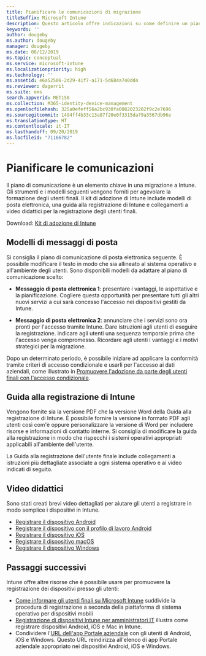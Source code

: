 ```yaml
---
title: Pianificare le comunicazioni di migrazione
titleSuffix: Microsoft Intune
description: Questo articolo offre indicazioni su come definire un piano e una strategia per le comunicazioni durante la migrazione a Microsoft Intune.
keywords: ''
author: dougeby
ms.author: dougeby
manager: dougeby
ms.date: 08/12/2019
ms.topic: conceptual
ms.service: microsoft-intune
ms.localizationpriority: high
ms.technology: ''
ms.assetid: e6a52506-2d29-41f7-a171-5d684a740dd4
ms.reviewer: dagerrit
ms.suite: ems
search.appverid: MET150
ms.collection: M365-identity-device-management
ms.openlocfilehash: 325a0efeff56a2bc930fa0082023202f9c2e7696
ms.sourcegitcommit: 1494ff4b33c13a87f20e0f3315da79a3567db96e
ms.translationtype: HT
ms.contentlocale: it-IT
ms.lasthandoff: 09/20/2019
ms.locfileid: "71166782"
---
```

# <a name="plan-communications"></a>Pianificare le comunicazioni

Il piano di comunicazione è un elemento chiave in una migrazione a Intune. Gli strumenti e i modelli seguenti vengono forniti per agevolare la formazione degli utenti finali. Il kit di adozione di Intune include modelli di posta elettronica, una guida alla registrazione di Intune e collegamenti a video didattici per la registrazione degli utenti finali.  

Download:  [Kit di adozione di Intune](https://aka.ms/IntuneAdoptionKit)

## <a name="email-templates"></a>Modelli di messaggi di posta

Si consiglia il piano di comunicazione di posta elettronica seguente. È possibile modificare il testo in modo che sia allineato al sistema operativo e all'ambiente degli utenti. Sono disponibili modelli da adattare al piano di comunicazione scelto:

- **Messaggio di posta elettronica 1**: presentare i vantaggi, le aspettative e la pianificazione. Cogliere questa opportunità per presentare tutti gli altri nuovi servizi a cui sarà concesso l'accesso nei dispositivi gestiti da Intune.

- **Messaggio di posta elettronica 2**: annunciare che i servizi sono ora pronti per l'accesso tramite Intune. Dare istruzioni agli utenti di eseguire la registrazione. indicare agli utenti una sequenza temporale prima che l'accesso venga compromesso. Ricordare agli utenti i vantaggi e i motivi strategici per la migrazione.

Dopo un determinato periodo, è possibile iniziare ad applicare la conformità tramite criteri di accesso condizionale e usarli per l'accesso ai dati aziendali, come illustrato in [Promuovere l'adozione da parte degli utenti finali con l'accesso condizionale](migration-guide-drive-adoption.md).

## <a name="intune-enrollment-guide"></a>Guida alla registrazione di Intune

Vengono fornite sia la versione PDF che la versione Word della Guida alla registrazione di Intune. È possibile fornire la versione in formato PDF agli utenti così com'è oppure personalizzare la versione di Word per includere risorse e informazioni di contatto interne. Si consiglia di modificare la guida alla registrazione in modo che rispecchi i sistemi operativi appropriati applicabili all'ambiente dell'utente.

La Guida alla registrazione dell'utente finale include collegamenti a istruzioni più dettagliate associate a ogni sistema operativo e ai video indicati di seguito.

## <a name="instructional-videos"></a>Video didattici

Sono stati creati brevi video dettagliati per aiutare gli utenti a registrare in modo semplice i dispositivi in Intune.

- [Registrare il dispositivo Android](https://www.youtube.com/watch?v=k0Q_sGLSx6o&t=1s)
- [Registrare il dispositivo con il profilo di lavoro Android](https://www.youtube.com/watch?v=9Dl8HsGk4tI&t=3s)
- [Registrare il dispositivo iOS](https://www.youtube.com/watch?v=mJyv6YcHi7c)
- [Registrare il dispositivo macOS](https://www.youtube.com/watch?v=Pa2pfhwq_yk)
- [Registrare il dispositivo Windows](https://www.youtube.com/watch?v=TKQxEckBHiE)

## <a name="next-steps"></a>Passaggi successivi

Intune offre altre risorse che è possibile usare per promuovere la registrazione dei dispositivi presso gli utenti:

- [Come informare gli utenti finali su Microsoft Intune](end-user-educate.md) suddivide la procedura di registrazione a seconda della piattaforma di sistema operativo per dispositivi mobili
- [Registrazione di dispositivi Intune per amministratori IT](device-enrollment.md) illustra come registrare dispositivi Android, iOS e Mac in Intune.
- Condividere l'[URL dell'app Portale aziendale](http://go.microsoft.com/fwlink/?LinkID=396941) con gli utenti di Android, iOS e Windows. Questo URL reindirizza all'elenco di app Portale aziendale appropriato nei dispositivi Android, iOS e Windows.
